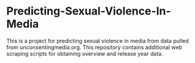 # Predicting-Sexual-Violence-In-Media
This is a project for predicting sexual violence in media from data pulled from unconsentingmedia.org. This repository contains additional web scraping scripts for obtaining overview and release year data.
